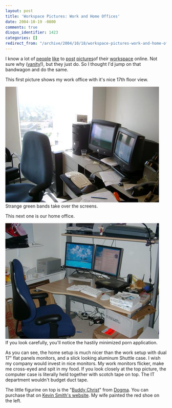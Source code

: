 ```yaml
---
layout: post
title: 'Workspace Pictures: Work and Home Offices'
date: 2004-10-19 -0800
comments: true
disqus_identifier: 1423
categories: []
redirect_from: "/archive/2004/10/18/workspace-pictures-work-and-home-offices.aspx/"
---
```


I know a lot of
[people](http://weblogs.asp.net/pleloup/archive/2003/11/18/38243.aspx)
[like](http://binarybonsai.com/archives/2004/05/06/my-cubicle/) to
[post](http://scottwater.com/blog/archive/2004/02/25/11443)
[pictures](http://weblogs.asp.net/rosherove/archive/2003/09/06/26527.aspx)of
their
[workspace](http://glazkov.com/Resources/Images/Office/quadraplex-large.jpg)
online. Not sure why
([vanity](http://haacked.com/archive/2004/10/08/1322.aspx)!), but they
just do. So I thought I'd jump on that bandwagon and do the same.

This first picture shows my work office with it's nice 17th floor view.

![Work Office](/images/WorkOffice.jpg) \
Strange green bands take over the screens.

This next one is our home office.

![](/images/HomeOffice.jpg) \
If you look carefully, you'll notice the hastily minimized porn
application.

As you can see, the home setup is much nicer than the work setup with
dual 17" flat panels monitors, and a slick looking aluminum Shuttle
case. I wish my company would invest in nice monitors. My work monitors
flicker, make me cross-eyed and spit in my food. If you look closely at
the top picture, the computer case is literally held together with
scotch tape on top. The IT department wouldn't budget duct tape.

The little figurine on top is the "[Buddy
Christ](http://store.yahoo.com/jsbstash/budchrisdass1.html)" from
[Dogma](http://imdb.com/title/tt0120655/). You can purchase that on
[Kevin Smith's website](http://www.viewaskew.com/). My wife painted the
red shoe on the left.


